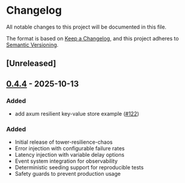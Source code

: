 # Changelog

All notable changes to this project will be documented in this file.

The format is based on [Keep a Changelog](https://keepachangelog.com/en/1.0.0/),
and this project adheres to [Semantic Versioning](https://semver.org/spec/v2.0.0.html).

## [Unreleased]

## [0.4.4](https://github.com/joshrotenberg/tower-resilience/compare/tower-resilience-chaos-v0.4.3...tower-resilience-chaos-v0.4.4) - 2025-10-13

### Added

- add axum resilient key-value store example ([#122](https://github.com/joshrotenberg/tower-resilience/pull/122))

### Added
- Initial release of tower-resilience-chaos
- Error injection with configurable failure rates
- Latency injection with variable delay options
- Event system integration for observability
- Deterministic seeding support for reproducible tests
- Safety guards to prevent production usage

